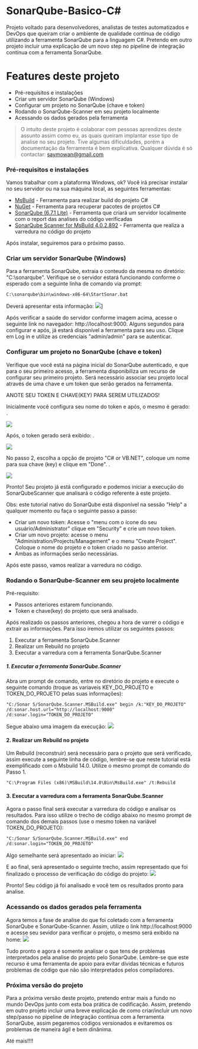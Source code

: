 # SonarQube-Basico-C#



Projeto voltado para desenvolvedores, analistas de testes automatizados e DevOps que queiram criar o ambiente de qualidade contínua de código utilizando a ferramenta SonarQube para a linguagem C#. Pretendo em outro projeto incluir uma explicação de um novo step no pipeline de integração contínua com a ferramenta SonarQube. 


# Features deste projeto
  - Pré-requisitos e instalações
  - Criar um servidor SonarQube (Windows)
  - Configurar um projeto no SonarQube (chave e token)
  - Rodando o SonarQube-Scanner em seu projeto localmente
  - Acessando os dados gerados pela ferramenta
  


> O intuito deste projeto é colaborar com pessoas aprendizes deste assunto
> assim como eu, as quais queiram implantar esse tipo de analise no seu projeto.
> Tive algumas dificuldades, porém a documentação da ferramenta é bem explicativa.
> Qualquer dúvida é só contactar: saymowan@gmail.com

### Pré-requisitos e instalações

Vamos trabalhar com a plataforma Windows, ok? Você irá precisar instalar no seu servidor ou na sua máquina local, as seguintes ferramentas:

* [MsBuild](https://www.microsoft.com/en-us/download/details.aspx?id=48159) - Ferramenta para realizar build do projeto C#
* [NuGet](https://www.nuget.org/downloads) - Ferramenta para recuperar pacotes de projetos C#
* [SonarQube (6.7.1 Lite)](https://sonarsource.bintray.com/Distribution/sonarqube/sonarqube-6.7.1.zip) - Ferramenta que criará um servidor localmente com o report das analises do código verificadas
* [SonarQube Scanner for MsBuild 4.0.2.892](https://github.com/SonarSource/sonar-scanner-msbuild/releases/download/4.0.2.892/sonar-scanner-msbuild-4.0.2.892.zip) - Ferramenta que realiza a varredura no código do projeto 

Após instalar, seguiremos para o próximo passo. 

### Criar um servidor SonarQube (Windows)

Para a ferramenta SonarQube, extraia o conteudo da mesma no diretório: "C:\sonarqube". Verifique se o servidor estará funcionando conforme o esperado com a seguinte linha de comando via prompt:
```
C:\sonarqube\bin\windows-x86-64\StartSonar.bat
```
Deverá apresentar esta informação:
![](https://i.imgur.com/dztHO2y.png)]


Após verificar a saúde do servidor conforme imagem acima, acesse o seguinte link no navegador: http://localhost:9000. Alguns segundos para configurar e após, já estará disponível a ferramenta para seu uso. Clique em Log in e utilize as credenciais "admin/admin" para se autenticar.

### Configurar um projeto no SonarQube (chave e token)

Verifique que você está na página inicial do SonarQube autenticado, e que para o seu primeiro acesso, a ferramenta disponibiliza um recurso de configurar seu primeiro projeto. Será necessário associar seu projeto local através de uma chave e um token que serão gerados na ferramenta.

ANOTE SEU TOKEN E CHAVE(KEY) PARA SEREM UTILIZADOS!

Inicialmente você configura seu nome do token e após, o mesmo é gerado:
.

![](https://i.imgur.com/8bfIVr6.png)

Após, o token gerado será exibido:
.

![](https://i.imgur.com/TJNC4jW.png)

No passo 2, escolha a opção de projeto "C# or VB.NET", coloque um nome para sua chave (key) e clique em "Done".
.
 
![](https://i.imgur.com/GNYfYN7.png)


Pronto! Seu projeto já está configurado e podemos iniciar a execução do SonarQubeScanner que analisará o código referente à este projeto.

Obs: este tutorial nativo do SonarQube está disponível na sessão "Help" a qualquer momento ou faça o seguinte passo a passo:
- Criar um novo token: Acesse o "menu com o ícone do seu usuário/Administrator" clique em "Security" e crie um novo token.
- Criar um novo projeto: acesse o menu "Administration/Projects/Management" e o menu "Create Project". Coloque o nome do projeto e o token criado no passo anterior.
- Ambas as informações serão necessárias.


Após este passo, vamos realizar a varredura no código.

### Rodando o SonarQube-Scanner em seu projeto localmente

Pré-requisito:
- Passos anteriores estarem funcionando.
- Token e chave(key) do projeto que será analisado.

Após realizado os passos anteriores, chegou a hora de varrer o código e extrair as informações. Para isso iremos utilizar os seguintes passos:
1. Executar a ferramenta SonarQube.Scanner
2. Realizar um Rebuild no projeto 
3. Executar a varredura com a ferramenta SonarQube.Scanner

##### 1. Executar a ferramenta SonarQube.Scanner

Abra um prompt de comando, entre no diretório do projeto e execute o seguinte comando (troque as variaveis KEY_DO_PROJETO e TOKEN_DO_PROJETO pelas suas informações):
```
"C:/Sonar S/SonarQube.Scanner.MSBuild.exe" begin /k:"KEY_DO_PROJETO" /d:sonar.host.url="http://localhost:9000" /d:sonar.login="TOKEN_DO_PROJETO"
```
Segue abaixo uma imagem da execução:
![](https://i.imgur.com/VFioPrF.png)

#### 2. Realizar um Rebuild no projeto 

Um Rebuild (reconstruir) será necessário para o projeto que será verificado, assim execute a seguinte linha de código, lembre-se que neste tutorial está exemplificado com o Msbuild 14.0. Utilize o mesmo prompt de comando do Passo 1.
```
"C:\Program Files (x86)\MSBuild\14.0\Bin\MsBuild.exe" /t:Rebuild
```
#### 3. Executar a varredura com a ferramenta SonarQube.Scanner

Agora o passo final será executar a varredura do código e analisar os resultados. Para isso utilize o trecho de código abaixo no mesmo prompt de comando dos demais passos (use o mesmo token na variável TOKEN_DO_PROJETO):
```
"C:/Sonar S/SonarQube.Scanner.MSBuild.exe" end /d:sonar.login="TOKEN_DO_PROJETO"
```

Algo semelhante será apresentado ao iniciar:
![](https://i.imgur.com/rlDbnKS.png)

E ao final, será apresentado o seguinte trecho, assim representado que foi finalizado o processo de verificação do código do projeto:
![](https://i.imgur.com/31SxRQc.png)

Pronto! Seu código já foi analisado e você tem os resultados pronto para analise.



### Acessando os dados gerados pela ferramenta

Agora temos a fase de analise do que foi coletado com a ferramenta SonarQube e SonarQube-Scanner. Assim, utilize o link http://localhost:9000 e acesse seu sevidor para verificar o projeto, o mesmo será exibido na home:
![](https://i.imgur.com/mRPn96k.png)

Tudo pronto e agora é somente analisar o que tens de problemas interpretados pela analise do projeto pelo SonarQube.
Lembre-se que este recurso é uma ferramenta de apoio para evitar dívidas técnicas e futuros problemas de código que não são interpretados pelos compiladores. 

### Próxima versão do projeto

Para a próxima versão deste projeto, pretendo entrar mais a fundo no mundo DevOps junto com esta boa prática de codificação. Assim, pretendo em outro projeto incluir uma breve explicação de como criar/incluir um novo step/passo no pipeline de integração contínua com a ferramenta SonarQube, assim pegaremos códigos versionados e evitaremos os problemas de maneira ágil e bem dinânima.

Até mais!!!!

